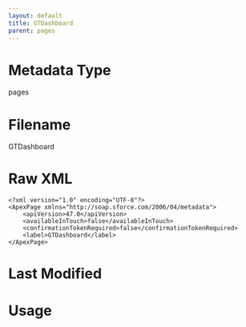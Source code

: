 ```yaml
---
layout: default
title: GTDashboard
parent: pages
---
```

# Metadata Type
pages


# Filename 
GTDashboard


# Raw XML
```
<?xml version="1.0" encoding="UTF-8"?>
<ApexPage xmlns="http://soap.sforce.com/2006/04/metadata">
    <apiVersion>47.0</apiVersion>
    <availableInTouch>false</availableInTouch>
    <confirmationTokenRequired>false</confirmationTokenRequired>
    <label>GTDashboard</label>
</ApexPage>
```


# Last Modified


# Usage
